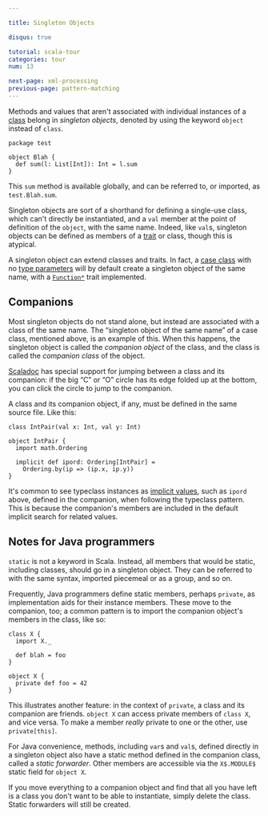 ```yaml
---

title: Singleton Objects

disqus: true

tutorial: scala-tour
categories: tour
num: 13

next-page: xml-processing
previous-page: pattern-matching
---
```


Methods and values that aren't associated with individual instances of a [class](classes.html) belong in *singleton objects*, denoted by using the keyword `object` instead of `class`.

```
package test

object Blah {
  def sum(l: List[Int]): Int = l.sum
}
```

This `sum` method is available globally, and can be referred to, or imported, as `test.Blah.sum`.

Singleton objects are sort of a shorthand for defining a single-use class, which can't directly be instantiated, and a `val` member at the point of definition of the `object`, with the same name. Indeed, like `val`s, singleton objects can be defined as members of a [trait](traits.html) or class, though this is atypical.

A singleton object can extend classes and traits. In fact, a [case class](case-classes.html) with no [type parameters](generic-classes.html) will by default create a singleton object of the same name, with a [`Function*`](http://www.scala-lang.org/api/current/scala/Function1.html) trait implemented.

## Companions ##

Most singleton objects do not stand alone, but instead are associated with a class of the same name. The “singleton object of the same name” of a case class, mentioned above, is an example of this. When this happens, the singleton object is called the *companion object* of the class, and the class is called the *companion class* of the object.

[Scaladoc](https://wiki.scala-lang.org/display/SW/Introduction) has special support for jumping between a class and its companion: if the big “C” or “O” circle has its edge folded up at the bottom, you can click the circle to jump to the companion.

A class and its companion object, if any, must be defined in the same source file. Like this:

```tut
class IntPair(val x: Int, val y: Int)

object IntPair {
  import math.Ordering

  implicit def ipord: Ordering[IntPair] =
    Ordering.by(ip => (ip.x, ip.y))
}
```

It's common to see typeclass instances as [implicit values](implicit-parameters.html), such as `ipord` above, defined in the companion, when following the typeclass pattern. This is because the companion's members are included in the default implicit search for related values.

## Notes for Java programmers ##

`static` is not a keyword in Scala. Instead, all members that would be static, including classes, should go in a singleton object. They can be referred to with the same syntax, imported piecemeal or as a group, and so on.

Frequently, Java programmers define static members, perhaps `private`, as implementation aids for their instance members. These move to the companion, too; a common pattern is to import the companion object's members in the class, like so:

```
class X {
  import X._

  def blah = foo
}

object X {
  private def foo = 42
}
```

This illustrates another feature: in the context of `private`, a class and its companion are friends. `object X` can access private members of `class X`, and vice versa. To make a member *really* private to one or the other, use `private[this]`.

For Java convenience, methods, including `var`s and `val`s, defined directly in a singleton object also have a static method defined in the companion class, called a *static forwarder*. Other members are accessible via the `X$.MODULE$` static field for `object X`.

If you move everything to a companion object and find that all you have left is a class you don't want to be able to instantiate, simply delete the class. Static forwarders will still be created.
